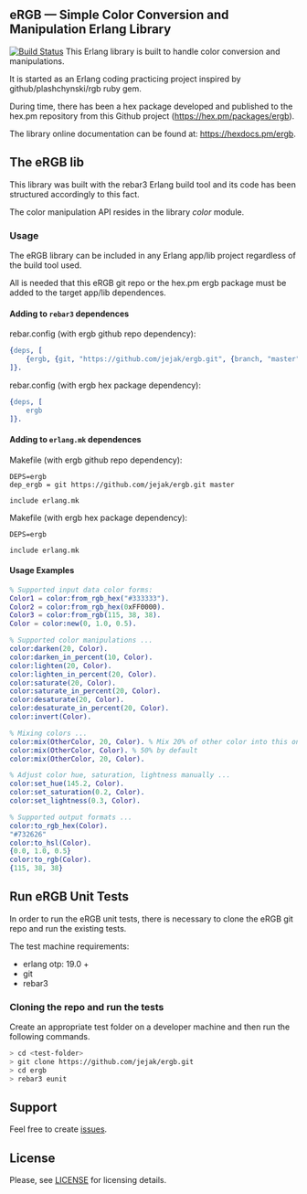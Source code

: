 eRGB — Simple Color Conversion and Manipulation Erlang Library
------------------------
[![Build Status](https://api.travis-ci.org/jejak/ergb.svg?branch=master)](https://travis-ci.com/jejak/ergb)
This Erlang library is built to handle color conversion and manipulations.

It is started as an Erlang coding practicing project inspired by github/plashchynski/rgb ruby gem.

During time, there has been a hex package developed and published to the hex.pm repository from this Github project (https://hex.pm/packages/ergb).  

The library online documentation can be found at: https://hexdocs.pm/ergb.

## The eRGB lib
This library was built with the rebar3 Erlang build tool and its code has been structured accordingly to this fact.   

The color manipulation API resides in the library *color* module.

### Usage
The eRGB library can be included in any Erlang app/lib project regardless of the build tool used.

All is needed that this eRGB git repo or the hex.pm ergb package must be added to the target app/lib dependences.

#### Adding to `rebar3` dependences
rebar.config (with ergb github repo dependency):
```erlang
{deps, [
    {ergb, {git, "https://github.com/jejak/ergb.git", {branch, "master"}}}
]}.

```
rebar.config (with ergb hex package dependency):
```erlang
{deps, [
    ergb
]}.

```

#### Adding to `erlang.mk` dependences
Makefile (with ergb github repo dependency):
```
DEPS=ergb
dep_ergb = git https://github.com/jejak/ergb.git master

include erlang.mk
```
Makefile (with ergb hex package dependency):
```
DEPS=ergb

include erlang.mk
```

#### Usage Examples
```erlang
% Supported input data color forms:
Color1 = color:from_rgb_hex("#333333").
Color2 = color:from_rgb_hex(0xFF0000).
Color3 = color:from_rgb(115, 38, 38).
Color = color:new(0, 1.0, 0.5).

% Supported color manipulations ...
color:darken(20, Color).
color:darken_in_percent(10, Color).
color:lighten(20, Color).
color:lighten_in_percent(20, Color).
color:saturate(20, Color).
color:saturate_in_percent(20, Color).
color:desaturate(20, Color).
color:desaturate_in_percent(20, Color).
color:invert(Color).

% Mixing colors ...
color:mix(OtherColor, 20, Color). % Mix 20% of other color into this one
color:mix(OtherColor, Color). % 50% by default
color:mix(OtherColor, 20, Color).

% Adjust color hue, saturation, lightness manually ...
color:set_hue(145.2, Color).
color:set_saturation(0.2, Color).
color:set_lightness(0.3, Color).

% Supported output formats ...
color:to_rgb_hex(Color).
"#732626"
color:to_hsl(Color).
{0.0, 1.0, 0.5}
color:to_rgb(Color).
{115, 38, 38}
```

## Run eRGB Unit Tests
In order to run the eRGB unit tests, there is necessary to clone the eRGB git repo and run the existing tests.

The test machine requirements:
- erlang otp: 19.0 +
- git
- rebar3

### Cloning the repo and run the tests
Create an appropriate test folder on a developer machine and then run the following commands.
```sh
> cd <test-folder>
> git clone https://github.com/jejak/ergb.git
> cd ergb
> rebar3 eunit
```

## Support
Feel free to create [issues](https://github.com/jejak/ergb/issues).

## License
Please, see [LICENSE](https://github.com/jejak/ergb/blob/master/README.md) for licensing details.

